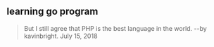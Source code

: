 ## learning go program
> But I still agree that PHP is the best language in the world. --by kavinbright. July 15, 2018

